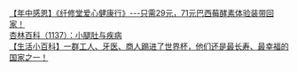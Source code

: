   
[【年中感恩】《纤修堂爱心健康行》---只需29元，71元巴西莓酵素体验装带回家！](http://www.dianyue.me/archives/967/vrh79fxsz79ir1j8/)  
[杏林百科（1137）：小腿肚​与疾病](http://www.dianyue.me/archives/229/2ar0b86whidlkeuf/)  
[【生活小百科】一群工人、牙医、商人踢进了世界杯，他们还是最长寿、最幸福的国家之一！](http://www.dianyue.me/archives/858/7rqhalnkmla7iwxm/)
